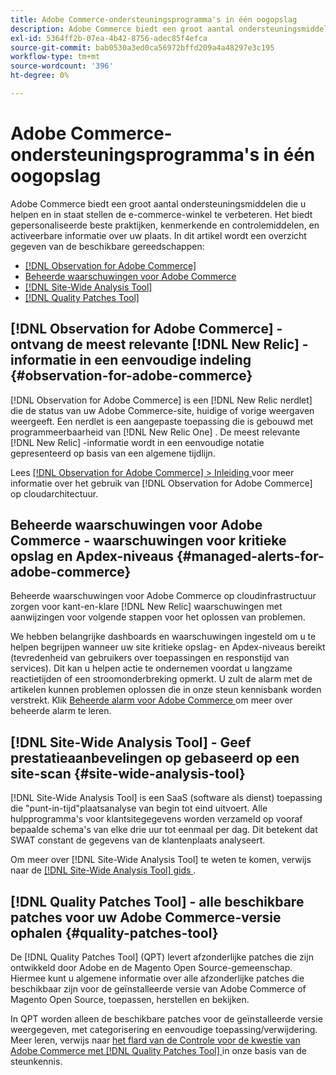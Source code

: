 ```yaml
---
title: Adobe Commerce-ondersteuningsprogramma's in één oogopslag
description: Adobe Commerce biedt een groot aantal ondersteuningsmiddelen die u helpen en in staat stellen de e-commerce-winkel te verbeteren.
exl-id: 5364ff2b-07ea-4b42-8756-adec85f4efca
source-git-commit: bab0530a3ed0ca56972bffd209a4a48297e3c195
workflow-type: tm+mt
source-wordcount: '396'
ht-degree: 0%

---
```


# Adobe Commerce-ondersteuningsprogramma&#39;s in één oogopslag

Adobe Commerce biedt een groot aantal ondersteuningsmiddelen die u helpen en in staat stellen de e-commerce-winkel te verbeteren.
Het biedt gepersonaliseerde beste praktijken, kenmerkende en controlemiddelen, en activeerbare informatie over uw plaats.
In dit artikel wordt een overzicht gegeven van de beschikbare gereedschappen:

* [[!DNL Observation for Adobe Commerce]](#observation-for-adobe-commerce)
* [Beheerde waarschuwingen voor Adobe Commerce](#managed-alerts-for-adobe-commerce)
* [[!DNL Site-Wide Analysis Tool]](#site-wide-analysis-tool)
* [[!DNL Quality Patches Tool]](#quality-patches-tool)

## [!DNL Observation for Adobe Commerce] - ontvang de meest relevante [!DNL New Relic] -informatie in een eenvoudige indeling {#observation-for-adobe-commerce}

[!DNL Observation for Adobe Commerce] is een [!DNL New Relic nerdlet] die de status van uw Adobe Commerce-site, huidige of vorige weergaven weergeeft. Een nerdlet is een aangepaste toepassing die is gebouwd met programmeerbaarheid van [!DNL New Relic One] . De meest relevante [!DNL New Relic] -informatie wordt in een eenvoudige notatie gepresenteerd op basis van een algemene tijdlijn.

Lees [[!DNL Observation for Adobe Commerce]  > Inleiding ](https://experienceleague.adobe.com/docs/commerce-operations/tools/observation-for-adobe-commerce/intro.html?lang=nl-NL) voor meer informatie over het gebruik van [!DNL Observation for Adobe Commerce] op cloudarchitectuur.

## Beheerde waarschuwingen voor Adobe Commerce - waarschuwingen voor kritieke opslag en Apdex-niveaus  {#managed-alerts-for-adobe-commerce}

Beheerde waarschuwingen voor Adobe Commerce op cloudinfrastructuur zorgen voor kant-en-klare [!DNL New Relic] waarschuwingen met aanwijzingen voor volgende stappen voor het oplossen van problemen.

We hebben belangrijke dashboards en waarschuwingen ingesteld om u te helpen begrijpen wanneer uw site kritieke opslag- en Apdex-niveaus bereikt (tevredenheid van gebruikers over toepassingen en responstijd van services). Dit kan u helpen actie te ondernemen voordat u langzame reactietijden of een stroomonderbreking opmerkt. U zult de alarm met de artikelen kunnen problemen oplossen die in onze steun kennisbank worden verstrekt. Klik [ Beheerde alarm voor Adobe Commerce ](https://experienceleague.adobe.com/nl/docs/commerce-operations/tools/managed-alerts-for-adobe-commerce/managed-alerts-for-magento-commerce) om meer over beheerde alarm te leren.


## [!DNL Site-Wide Analysis Tool] - Geef prestatieaanbevelingen op gebaseerd op een site-scan {#site-wide-analysis-tool}

[!DNL Site-Wide Analysis Tool] is een SaaS (software als dienst) toepassing die &quot;punt-in-tijd&quot;plaatsanalyse van begin tot eind uitvoert. Alle hulpprogramma&#39;s voor klantsitegegevens worden verzameld op vooraf bepaalde schema&#39;s van elke drie uur tot eenmaal per dag. Dit betekent dat SWAT constant de gegevens van de klantenplaats analyseert.

Om meer over [!DNL Site-Wide Analysis Tool] te weten te komen, verwijs naar de [[!DNL Site-Wide Analysis Tool]  gids ](https://experienceleague.adobe.com/docs/commerce-operations/tools/site-wide-analysis-tool/intro.html?lang=nl-NL).

## [!DNL Quality Patches Tool] - alle beschikbare patches voor uw Adobe Commerce-versie ophalen {#quality-patches-tool}

De [!DNL Quality Patches Tool] (QPT) levert afzonderlijke patches die zijn ontwikkeld door Adobe en de Magento Open Source-gemeenschap. Hiermee kunt u algemene informatie over alle afzonderlijke patches die beschikbaar zijn voor de geïnstalleerde versie van Adobe Commerce of Magento Open Source, toepassen, herstellen en bekijken.

In QPT worden alleen de beschikbare patches voor de geïnstalleerde versie weergegeven, met categorisering en eenvoudige toepassing/verwijdering. Meer leren, verwijs naar [ het flard van de Controle voor de kwestie van Adobe Commerce met  [!DNL Quality Patches Tool] ](https://experienceleague.adobe.com/nl/docs/commerce-operations/tools/quality-patches-tool/check-patch-for-magento-issue-with-magento-quality-patches) in onze basis van de steunkennis.
